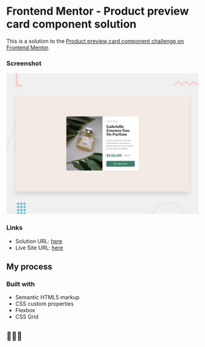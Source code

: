 # Frontend Mentor - Product preview card component solution

This is a solution to the [Product preview card component challenge on Frontend Mentor](https://www.frontendmentor.io/challenges/product-preview-card-component-GO7UmttRfa).

### Screenshot

![](./assets/design/desktop-preview.jpg)


### Links

- Solution URL: [here](https://www.frontendmentor.io/solutions/product-preview-card-component-main-challenge-project-7xchq3qWDr)
- Live Site URL: [here](https://rhuansousa.github.io/Projetos/05%20-%20product-preview-card-component-main/)

## My process

### Built with

- Semantic HTML5 markup
- CSS custom properties
- Flexbox
- CSS Grid

## 🤠🤠🤠